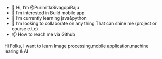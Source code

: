 - 👋 Hi, I’m @PurimitlaSivagopiRaju
- 👀 I’m interested in Build mobile app
- 🌱 I’m currently learning java&python
- 💞️ I’m looking to collaborate on any thing That can shine me (project or course e.t.c)
- 📫 How to reach me via Github

<!---
PurimitlaSivagopiRaju/PurimitlaSivagopiRaju is a ✨ special ✨ repository because its `README.md` (this file) appears on your GitHub profile.
You can click the Preview link to take a look at your changes.
--->
Hi Folks,
I want to learn Image processing,mobile application,machine learing & AI

